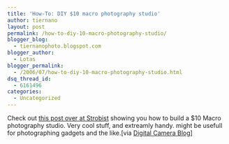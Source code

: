 ```yaml
---
title: 'How-To: DIY $10 macro photography studio'
author: tiernano
layout: post
permalink: /how-to-diy-10-macro-photography-studio/
blogger_blog:
  - tiernanophoto.blogspot.com
blogger_author:
  - Lotas
blogger_permalink:
  - /2006/07/how-to-diy-10-macro-photography-studio.html
dsq_thread_id:
  - 6161496
categories:
  - Uncategorized
---
```

Check out [this post over at Strobist][1] showing you how to build a $10 Macro photography studio. Very cool stuff, and extreamly handy. might be usefull for photographing gadgets and the like.[via [Digital Camera Blog][2]]

 [1]: http://strobist.blogspot.com/2006/07/how-to-diy-10-macro-photo-studio.html
 [2]: http://www.livingroom.org.au/photolog/tips/how_to_make_a_macro_photo_studio_for_10.php